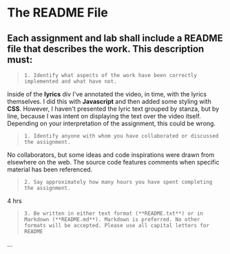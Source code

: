 # The README File

## Each assignment and lab shall include a README file that describes the work. This description must:

> ```1. Identify what aspects of the work have been correctly implemented and what have not.```

Inside of the **lyrics** div I've annotated the video, in time, with the lyrics themselves. I did this with **Javascript** and then added some styling with **CSS**.
However, I haven't presented the lyric text grouped by stanza, but by line, because I was intent on displaying the text over the video itself. Depending on your interpretation of the assignment, this could be wrong.

> ```1. Identify anyone with whom you have collaborated or discussed the assignment.```

No collaborators, but some ideas and code inspirations were drawn from elsewhere on the web. The source code features comments when specific material has been referenced.

> ```2. Say approximately how many hours you have spent completing the assignment.```

   4 hrs 

> ```3. Be written in either text format (**README.txt**) or in Markdown (**README.md**). Markdown is preferred. No other formats will be accepted. Please use all capital letters for README```

   ... 